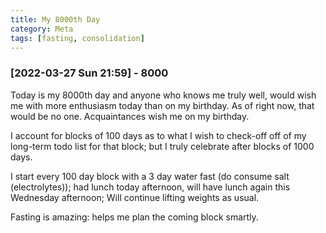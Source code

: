 ```yaml
---
title: My 8000th Day
category: Meta
tags: [fasting, consolidation]
---
```


### [2022-03-27 Sun 21:59] - 8000

Today is my 8000th day and anyone who knows me truly well, would wish me
with more enthusiasm today than on my birthday.
As of right now, that would be no one. Acquaintances wish me on my
birthday.  

I account for blocks of 100 days as to what I wish to check-off  off
of my long-term todo list for that block; but I truly celebrate after blocks of 1000 days.  

I start every 100 day block with a 3 day water fast (do consume salt
 (electrolytes)); had lunch today afternoon, will have lunch again this
 Wednesday afternoon; Will continue lifting weights as usual.   
 
Fasting is amazing: helps me plan the coming block smartly.  
 
 






